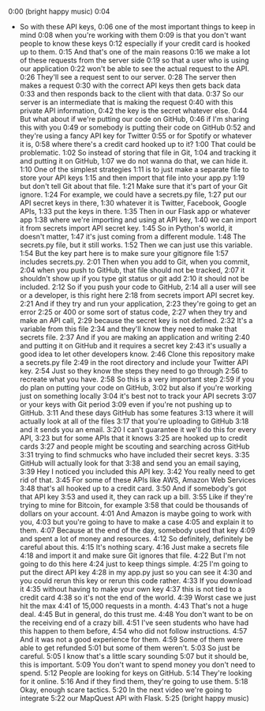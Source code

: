 0:00
(bright happy music)
0:04
- So with these API keys,
0:06
one of the most important things to keep in mind
0:08
when you're working with them
0:09
is that you don't want people to know these keys
0:12
especially if your credit card is hooked up to them.
0:15
And that's one of the main reasons
0:16
we make a lot of these requests from the server side
0:19
so that a user who is using our application
0:22
won't be able to see the actual request to the API.
0:26
They'll see a request sent to our server.
0:28
The server then makes a request
0:30
with the correct API keys then gets back data
0:33
and then responds back to the client with that data.
0:37
So our server is an intermediate that is making the request
0:40
with this private API information,
0:42
the key is the secret whatever else.
0:44
But what about if we're putting our code on GitHub,
0:46
if I'm sharing this with you
0:49
or somebody is putting their code on GitHub
0:52
and they're using a fancy API key for Twitter
0:55
or for Spotify or whatever it is,
0:58
where there's a credit card hooked up to it?
1:00
That could be problematic.
1:02
So instead of storing that file in Git,
1:04
and tracking it and putting it on GitHub,
1:07
we do not wanna do that, we can hide it.
1:10
One of the simplest strategies
1:11
is to just make a separate file to store your API keys
1:15
and then import that file into your app.py
1:19
but don't tell Git about that file.
1:21
Make sure that it's part of your Git ignore.
1:24
For example, we could have a secrets.py file,
1:27
put our API secret keys in there,
1:30
whatever it is Twitter, Facebook, Google APIs,
1:33
put the keys in there.
1:35
Then in our Flask app or whatever app
1:38
where we're importing and using at API key,
1:40
we can import it from secrets import API secret key.
1:45
So in Python's world, it doesn't matter,
1:47
it's just coming from a different module.
1:48
The secrets.py file, but it still works.
1:52
Then we can just use this variable.
1:54
But the key part here is to make sure your gitignore file
1:57
includes secrets.py.
2:01
Then when you add to Git, when you commit,
2:04
when you push to GitHub, that file should not be tracked,
2:07
it shouldn't show up if you type git status or git add
2:10
it should not be included.
2:12
So if you push your code to GitHub,
2:14
all a user will see or a developer, is this right here
2:18
from secrets import API secret key.
2:21
And if they try and run your application,
2:23
they're going to get an error
2:25
or 400 or some sort of status code,
2:27
when they try and make an API call,
2:29
because the secret key is not defined.
2:32
It's a variable from this file
2:34
and they'll know they need to make that secrets file.
2:37
And if you are making an application and writing
2:40
and putting it on GitHub and it requires a secret key
2:43
it's usually a good idea to let other developers know.
2:46
Clone this repository make a secrets.py file
2:49
in the root directory and include your Twitter API key.
2:54
Just so they know the steps they need to go through
2:56
to recreate what you have.
2:58
So this is a very important step
2:59
if you do plan on putting your code on GitHub,
3:02
but also if you're working just on something locally
3:04
it's best not to track your API secrets
3:07
or your keys with Git period
3:09
even if you're not pushing up to GitHub.
3:11
And these days GitHub has some features
3:13
where it will actually look at all of the files
3:17
that you're uploading to GitHub
3:18
and it sends you an email.
3:20
I can't guarantee it we'll do this for every API,
3:23
but for some APIs that it knows
3:25
are hooked up to credit cards
3:27
and people might be scouting and searching across GitHub
3:31
trying to find schmucks who have included their secret keys.
3:35
GitHub will actually look for that
3:38
and send you an email saying,
3:39
Hey I noticed you included this API key.
3:42
You really need to get rid of that.
3:45
For some of these APIs like AWS, Amazon Web Services
3:48
that's all hooked up to a credit card.
3:50
And if somebody's got that API key
3:53
and used it, they can rack up a bill.
3:55
Like if they're trying to mine for Bitcoin, for example
3:58
that could be thousands of dollars on your account.
4:01
And Amazon is maybe going to work with you,
4:03
but you're going to have to make a case
4:05
and explain it to them.
4:07
Because at the end of the day, somebody used that key
4:09
and spent a lot of money and resources.
4:12
So definitely, definitely be careful about this.
4:15
It's nothing scary.
4:16
Just make a secrets file
4:18
and import it and make sure Git ignores that file.
4:22
But I'm not going to do this here
4:24
just to keep things simple.
4:25
I'm going to put the direct API key
4:28
in my app.py just so you can see it
4:30
and you could rerun this key or rerun this code rather.
4:33
If you download it
4:35
without having to make your own key
4:37
this is not tied to a credit card
4:38
so it's not the end of the world.
4:39
Worst case we just hit the max
4:41
of 15,000 requests in a month.
4:43
That's not a huge deal.
4:45
But in general, do this trust me.
4:48
You don't want to be on the receiving end of a crazy bill.
4:51
I've seen students who have had this happen to them before,
4:54
who did not follow instructions.
4:57
And it was not a good experience for them.
4:59
Some of them were able to get refunded
5:01
but some of them weren't.
5:03
So just be careful.
5:05
I know that's a little scary sounding
5:07
but it should be, this is important.
5:09
You don't want to spend money you don't need to spend.
5:12
People are looking for keys on GitHub.
5:14
They're looking for it online.
5:16
And if they find them, they're going to use them.
5:18
Okay, enough scare tactics.
5:20
In the next video we're going to integrate
5:22
our MapQuest API with Flask.
5:25
(bright happy music)